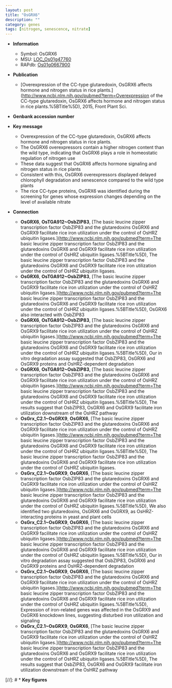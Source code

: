 ```yaml
---
layout: post
title: "OsGRX6"
description: ""
category: genes
tags: [nitrogen, senescence, nitrate]
---
```


* **Information**  
    + Symbol: OsGRX6  
    + MSU: [LOC_Os01g47760](http://rice.uga.edu/cgi-bin/ORF_infopage.cgi?orf=LOC_Os01g47760)  
    + RAPdb: [Os01g0667900](https://rapdb.dna.affrc.go.jp/locus/?name=Os01g0667900)  

* **Publication**  
    + [Overexpression of the CC-type glutaredoxin, OsGRX6 affects hormone and nitrogen status in rice plants.](http://www.ncbi.nlm.nih.gov/pubmed?term=Overexpression of the CC-type glutaredoxin, OsGRX6 affects hormone and nitrogen status in rice plants.%5BTitle%5D), 2015, Front Plant Sci.

* **Genbank accession number**  

* **Key message**  
    + Overexpression of the CC-type glutaredoxin, OsGRX6 affects hormone and nitrogen status in rice plants.
    + The OsGRX6 overexpressors contain a higher nitrogen content than the wild type, indicating that OsGRX6 plays a role in homeostatic regulation of nitrogen use
    + These data suggest that OsGRX6 affects hormone signaling and nitrogen status in rice plants
    + Consistent with this, OsGRX6 overexpressors displayed delayed chlorophyll degradation and senescence compared to the wild type plants
    + The rice CC-type proteins, OsGRX6 was identified during the screening for genes whose expression changes depending on the level of available nitrate

* **Connection**  
    + __OsGRX6__, __OsTGA912~OsbZIP83__, [The basic leucine zipper transcription factor OsbZIP83 and the glutaredoxins OsGRX6 and OsGRX9 facilitate rice iron utilization under the control of OsHRZ ubiquitin ligases.](http://www.ncbi.nlm.nih.gov/pubmed?term=The basic leucine zipper transcription factor OsbZIP83 and the glutaredoxins OsGRX6 and OsGRX9 facilitate rice iron utilization under the control of OsHRZ ubiquitin ligases.%5BTitle%5D), The basic leucine zipper transcription factor OsbZIP83 and the glutaredoxins OsGRX6 and OsGRX9 facilitate rice iron utilization under the control of OsHRZ ubiquitin ligases.
    + __OsGRX6__, __OsTGA912~OsbZIP83__, [The basic leucine zipper transcription factor OsbZIP83 and the glutaredoxins OsGRX6 and OsGRX9 facilitate rice iron utilization under the control of OsHRZ ubiquitin ligases.](http://www.ncbi.nlm.nih.gov/pubmed?term=The basic leucine zipper transcription factor OsbZIP83 and the glutaredoxins OsGRX6 and OsGRX9 facilitate rice iron utilization under the control of OsHRZ ubiquitin ligases.%5BTitle%5D),  OsGRX6 also interacted with OsbZIP83
    + __OsGRX6__, __OsTGA912~OsbZIP83__, [The basic leucine zipper transcription factor OsbZIP83 and the glutaredoxins OsGRX6 and OsGRX9 facilitate rice iron utilization under the control of OsHRZ ubiquitin ligases.](http://www.ncbi.nlm.nih.gov/pubmed?term=The basic leucine zipper transcription factor OsbZIP83 and the glutaredoxins OsGRX6 and OsGRX9 facilitate rice iron utilization under the control of OsHRZ ubiquitin ligases.%5BTitle%5D),  Our in vitro degradation assay suggested that OsbZIP83, OsGRX6 and OsGRX9 proteins and OsHRZ-dependent degradation
    + __OsGRX6__, __OsTGA912~OsbZIP83__, [The basic leucine zipper transcription factor OsbZIP83 and the glutaredoxins OsGRX6 and OsGRX9 facilitate rice iron utilization under the control of OsHRZ ubiquitin ligases.](http://www.ncbi.nlm.nih.gov/pubmed?term=The basic leucine zipper transcription factor OsbZIP83 and the glutaredoxins OsGRX6 and OsGRX9 facilitate rice iron utilization under the control of OsHRZ ubiquitin ligases.%5BTitle%5D),  The results suggest that OsbZIP83, OsGRX6 and OsGRX9 facilitate iron utilization downstream of the OsHRZ pathway
    + __OsGrx_C2.1~OsGRX9__, __OsGRX6__, [The basic leucine zipper transcription factor OsbZIP83 and the glutaredoxins OsGRX6 and OsGRX9 facilitate rice iron utilization under the control of OsHRZ ubiquitin ligases.](http://www.ncbi.nlm.nih.gov/pubmed?term=The basic leucine zipper transcription factor OsbZIP83 and the glutaredoxins OsGRX6 and OsGRX9 facilitate rice iron utilization under the control of OsHRZ ubiquitin ligases.%5BTitle%5D), The basic leucine zipper transcription factor OsbZIP83 and the glutaredoxins OsGRX6 and OsGRX9 facilitate rice iron utilization under the control of OsHRZ ubiquitin ligases.
    + __OsGrx_C2.1~OsGRX9__, __OsGRX6__, [The basic leucine zipper transcription factor OsbZIP83 and the glutaredoxins OsGRX6 and OsGRX9 facilitate rice iron utilization under the control of OsHRZ ubiquitin ligases.](http://www.ncbi.nlm.nih.gov/pubmed?term=The basic leucine zipper transcription factor OsbZIP83 and the glutaredoxins OsGRX6 and OsGRX9 facilitate rice iron utilization under the control of OsHRZ ubiquitin ligases.%5BTitle%5D),  We also identified two glutaredoxins, OsGRX6 and OsGRX9, as OsHRZ-interacting proteins in yeast and plant cells
    + __OsGrx_C2.1~OsGRX9__, __OsGRX6__, [The basic leucine zipper transcription factor OsbZIP83 and the glutaredoxins OsGRX6 and OsGRX9 facilitate rice iron utilization under the control of OsHRZ ubiquitin ligases.](http://www.ncbi.nlm.nih.gov/pubmed?term=The basic leucine zipper transcription factor OsbZIP83 and the glutaredoxins OsGRX6 and OsGRX9 facilitate rice iron utilization under the control of OsHRZ ubiquitin ligases.%5BTitle%5D),  Our in vitro degradation assay suggested that OsbZIP83, OsGRX6 and OsGRX9 proteins and OsHRZ-dependent degradation
    + __OsGrx_C2.1~OsGRX9__, __OsGRX6__, [The basic leucine zipper transcription factor OsbZIP83 and the glutaredoxins OsGRX6 and OsGRX9 facilitate rice iron utilization under the control of OsHRZ ubiquitin ligases.](http://www.ncbi.nlm.nih.gov/pubmed?term=The basic leucine zipper transcription factor OsbZIP83 and the glutaredoxins OsGRX6 and OsGRX9 facilitate rice iron utilization under the control of OsHRZ ubiquitin ligases.%5BTitle%5D),  Expression of iron-related genes was affected in the OsGRX9 and OsGRX6 knockdown lines, suggesting disturbed iron utilization and signaling
    + __OsGrx_C2.1~OsGRX9__, __OsGRX6__, [The basic leucine zipper transcription factor OsbZIP83 and the glutaredoxins OsGRX6 and OsGRX9 facilitate rice iron utilization under the control of OsHRZ ubiquitin ligases.](http://www.ncbi.nlm.nih.gov/pubmed?term=The basic leucine zipper transcription factor OsbZIP83 and the glutaredoxins OsGRX6 and OsGRX9 facilitate rice iron utilization under the control of OsHRZ ubiquitin ligases.%5BTitle%5D),  The results suggest that OsbZIP83, OsGRX6 and OsGRX9 facilitate iron utilization downstream of the OsHRZ pathway

[//]: # * **Key figures**  


